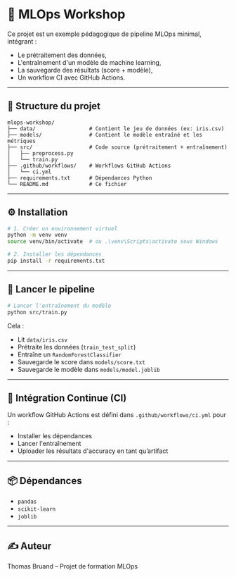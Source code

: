 # 🧪 MLOps Workshop

Ce projet est un exemple pédagogique de pipeline MLOps minimal, intégrant :

* Le prétraitement des données,
* L'entraînement d'un modèle de machine learning,
* La sauvegarde des résultats (score + modèle),
* Un workflow CI avec GitHub Actions.

---

## 📁 Structure du projet

```
mlops-workshop/
├── data/                 # Contient le jeu de données (ex: iris.csv)
├── models/               # Contient le modèle entraîné et les métriques
├── src/                  # Code source (prétraitement + entraînement)
│   ├── preprocess.py
│   └── train.py
├── .github/workflows/    # Workflows GitHub Actions
│   └── ci.yml
├── requirements.txt      # Dépendances Python
└── README.md             # Ce fichier
```

---

## ⚙️ Installation

```bash
# 1. Créer un environnement virtuel
python -m venv venv
source venv/bin/activate  # ou .\venv\Scripts\activate sous Windows

# 2. Installer les dépendances
pip install -r requirements.txt
```

---

## 🚀 Lancer le pipeline

```bash
# Lancer l'entraînement du modèle
python src/train.py
```

Cela :

* Lit `data/iris.csv`
* Prétraite les données (`train_test_split`)
* Entraîne un `RandomForestClassifier`
* Sauvegarde le score dans `models/score.txt`
* Sauvegarde le modèle dans `models/model.joblib`

---

## 🔁 Intégration Continue (CI)

Un workflow GitHub Actions est défini dans `.github/workflows/ci.yml` pour :

* Installer les dépendances
* Lancer l'entraînement
* Uploader les résultats d'accuracy en tant qu’artifact

---

## 📦 Dépendances

* `pandas`
* `scikit-learn`
* `joblib`

---

## ✍️ Auteur

Thomas Bruand – Projet de formation MLOps
